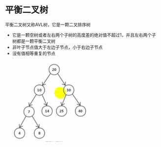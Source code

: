 # 平衡二叉树

平衡二叉树又称AVL树，它是一颗二叉排序树

- 它是一颗空树或者左右两个子树的高度差的绝对值不超过1，并且左右两个子树都是一颗平衡二叉树
- 非叶子节点值大于左边子节点，小于右边子节点
- 没有值相等重复的节点



![image-20200811220040467](../../../assets/image-20200811220040467.png)